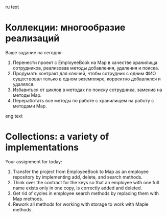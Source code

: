 ru text
# **Коллекции: многообразие реализаций**

Ваше задание на сегодня: 

1. Перенести проект с EmployeeBook на Map в качестве хранилища сотрудников, реализовав методы добавления, удаления и поиска.
2. Продумать контракт для ключей, чтобы сотрудник с одним ФИО существовал только в одном экземпляре, корректно добавлялся и удалялся.
3. Избавиться от циклов в методах по поиску сотрудника, заменив на методы Map.
4. Переработать все методы по работе с хранилищем на работу с методами Map.

eng text
# **Collections: a variety of implementations**

Your assignment for today: 

1. Transfer the project from EmployeeBook to Map as an employee repository by implementing add, delete, and search methods.
2. Think over the contract for the keys so that an employee with one full name exists only in one copy, is correctly added and deleted.
3. Get rid of cycles in employee search methods by replacing them with Map methods.
4. Rework all methods for working with storage to work with Maple methods.
